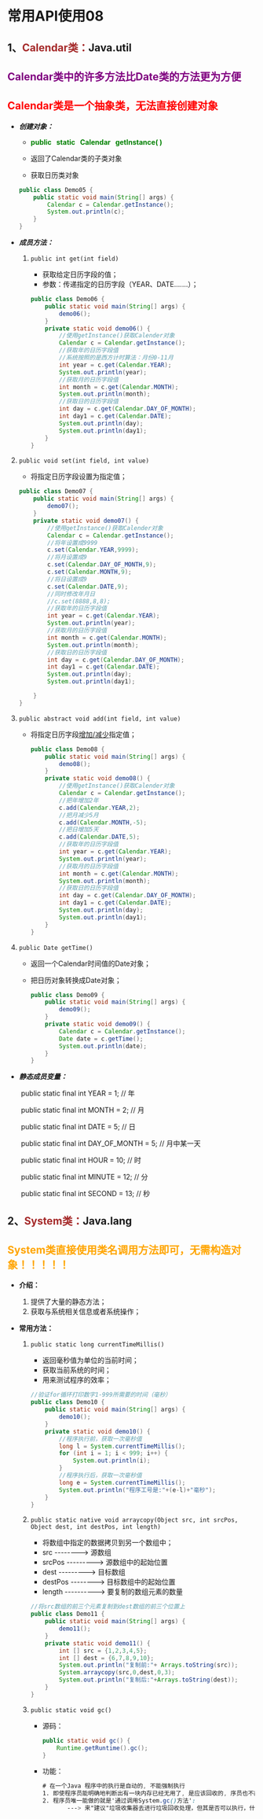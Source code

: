 # 常用API使用08

## 1、<span style="color:brown">**Calendar类：**</span>Java.util

## <span style="color:purple">**Calendar类中的许多方法比Date类的方法更为方便**</span>

## <span style="color:red">**Calendar类是一个抽象类，无法直接创建对象**</span>

- ***创建对象：***

  - <span style="color:green">**public   static   Calendar   getInstance( )**</span>
  - 返回了Calendar类的子类对象
    
  - 获取日历类对象
  
  ```java
  public class Demo05 {
      public static void main(String[] args) {
          Calendar c = Calendar.getInstance();
          System.out.println(c);
      }
  }
  ```
  
  
  
- ***成员方法：***

  1. `public int get(int field)`  

     - 获取给定日历字段的值；
     - 参数：传递指定的日历字段（YEAR、DATE.......）；

     ```java
     public class Demo06 {
         public static void main(String[] args) {
             demo06();
         }
         private static void demo06() {
             //使用getInstance()获取Calender对象
             Calendar c = Calendar.getInstance();
             //获取年的日历字段值
             //系统按照的是西方计时算法：月份0-11月
             int year = c.get(Calendar.YEAR);
             System.out.println(year);
             //获取月的日历字段值
             int month = c.get(Calendar.MONTH);
             System.out.println(month);
             //获取日的日历字段值
             int day = c.get(Calendar.DAY_OF_MONTH);
             int day1 = c.get(Calendar.DATE);
             System.out.println(day);
             System.out.println(day1);
         }
     }
2. `public void set(int field, int value)`
  
   -  将指定日历字段设置为指定值；
   
     ```java
     public class Demo07 {
         public static void main(String[] args) {
             demo07();
         }
         private static void demo07() {
             //使用getInstance()获取Calender对象
             Calendar c = Calendar.getInstance();
             //将年设置成9999
             c.set(Calendar.YEAR,9999);
             //将月设置成9
             c.set(Calendar.DAY_OF_MONTH,9);
             c.set(Calendar.MONTH,9);
             //将日设置成9
             c.set(Calendar.DATE,9);
             //同时修改年月日
             //c.set(8888,8,8);
             //获取年的日历字段值
             int year = c.get(Calendar.YEAR);
             System.out.println(year);
             //获取月的日历字段值
             int month = c.get(Calendar.MONTH);
             System.out.println(month);
             //获取日的日历字段值
             int day = c.get(Calendar.DAY_OF_MONTH);
             int day1 = c.get(Calendar.DATE);
             System.out.println(day);
             System.out.println(day1);
     
         }
     }
     ```
     
   
  3. `public abstract void add(int field, int value)` 

     - 将指定日历字段<u>增加/减少</u>指定值；
     
       ```java
       public class Demo08 {
           public static void main(String[] args) {
               demo08();
           }
           private static void demo08() {
               //使用getInstance()获取Calender对象
               Calendar c = Calendar.getInstance();
               //把年增加2年
               c.add(Calendar.YEAR,2);
               //把月减少5月
               c.add(Calendar.MONTH,-5);
               //把日增加5天
               c.add(Calendar.DATE,5);
               //获取年的日历字段值
               int year = c.get(Calendar.YEAR);
               System.out.println(year);
               //获取月的日历字段值
               int month = c.get(Calendar.MONTH);
               System.out.println(month);
               //获取日的日历字段值
               int day = c.get(Calendar.DAY_OF_MONTH);
               int day1 = c.get(Calendar.DATE);
               System.out.println(day);
               System.out.println(day1);
           }
       }
       ```
     
  4. `public Date getTime()`
     
     - 返回一个Calendar时间值的Date对象；
     
     - 把日历对象转换成Date对象；
     
       ```java
       public class Demo09 {
           public static void main(String[] args) {
               demo09();
           }
           private static void demo09() {
               Calendar c = Calendar.getInstance();
               Date date = c.getTime();
               System.out.println(date);
           }
       }
       ```

- ***静态成员变量：***

  ​	public  static   final   int   YEAR = 1;  // 年

  ​	public  static   final   int   MONTH = 2;  // 月

  ​	public  static   final   int   DATE = 5;  // 日

  ​	public  static   final   int   DAY_OF_MONTH = 5;  // 月中某一天

  ​	public  static   final   int   HOUR = 10;  // 时

  ​	public  static   final   int   MINUTE = 12;  // 分

  ​	public  static   final   int   SECOND = 13;  // 秒

## 2、<span style="color:brown">**System类：**</span>Java.lang

## <span style="color:orange">**System类直接使用类名调用方法即可，无需构造对象！！！！！**</span>

- **介绍：**

  1. 提供了大量的静态方法；
  2. 获取与系统相关信息或者系统操作；

- **常用方法：**

  1. `public static long currentTimeMillis()`
  
     - 返回毫秒值为单位的当前时间；
     - 获取当前系统的时间；
     - 用来测试程序的效率；
  
     ```java
     //验证for循环打印数字1-999所需要的时间（毫秒）
     public class Demo10 {
         public static void main(String[] args) {
             demo10();
         }
         private static void demo10() {
             //程序执行前，获取一次毫秒值
             long l = System.currentTimeMillis();
             for (int i = 1; i < 999; i++) {
                 System.out.println(i);
             }
             //程序执行后，获取一次毫秒值
             long e = System.currentTimeMillis();
             System.out.println("程序工号是:"+(e-l)+"毫秒");
         }
     }
     ```
  
  2. `public static native void arraycopy(Object src, int srcPos, Object dest, int destPos, int length)`
  
     <!--Arrays类的copyOf()应用了该方法的原理-->
  
     - 将数组中指定的数据拷贝到另一个数组中；
     - src --------> 源数组
     - srcPos ---------> 源数组中的起始位置
     - dest ---------> 目标数组
     - destPos --------> 目标数组中的起始位置
     - length ----------> 要复制的数组元素的数量
  
     ```java
     //将src数组的前三个元素复制到dest数组的前三个位置上
     public class Demo11 {
         public static void main(String[] args) {
             demo11();
         }
         private static void demo11() {
             int [] src = {1,2,3,4,5};
             int [] dest = {6,7,8,9,10};
             System.out.println("复制前:"+ Arrays.toString(src));
             System.arraycopy(src,0,dest,0,3);
             System.out.println("复制后:"+Arrays.toString(dest));
         }
     }
     ```
  
  3. `public static void gc()`
  
     - 源码：
  
       ```java
       public static void gc() {
           Runtime.getRuntime().gc();
       }
       ```
  
     - 功能：
  
       ```scss
       # 在一个Java 程序中的执行是自动的, 不能强制执行
       1. 即使程序员能明确地判断出有一块内存已经无用了, 是应该回收的, 序员也不能强制垃圾收集器回收该内存块;
       2. 程序员唯一能做的就是'通过调用System.gc()方法':
              ---> 来"建议"垃圾收集器去进行垃圾回收处理，但其是否可以执行，什么时候执行却都是不可知的。
       ```
       
       
  
  
